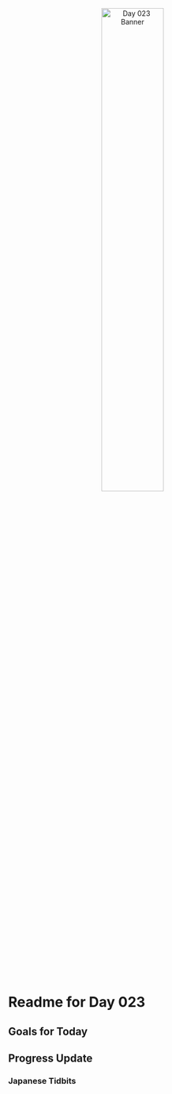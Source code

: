 <div align="center">
 <img src="../..Images/image_023.jpg" alt="Day 023 Banner" width="50%">
</div>

# Readme for Day 023

## Goals for Today

## Progress Update

### Japanese Tidbits


